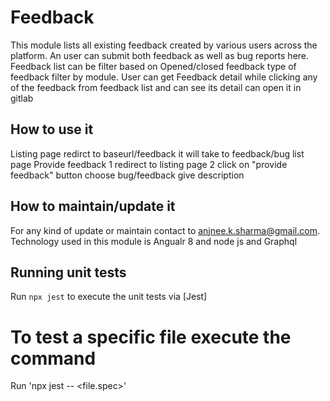 # Feedback
This module lists all existing feedback created by various users across the platform. An user can submit both feedback as well as bug reports here.
Feedback list can be filter based on Opened/closed feedback type of feedback filter by module.
User can get Feedback detail while clicking any of the feedback from feedback list and can see its detail can open it in gitlab

## How to use it

Listing page redirct to baseurl/feedback it will take to feedback/bug list page
Provide feedback 1 redirect to listing page 2 click on "provide feedback" button choose bug/feedback give description


## How to maintain/update it

For any kind of update or maintain contact to anjnee.k.sharma@gmail.com.
Technology used in this module is Angualr 8 and node js and Graphql


## Running unit tests

Run `npx jest` to execute the unit tests via [Jest] 

# To test a specific file execute the command

Run 'npx jest -- <file.spec>'
